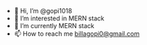 - 👋 Hi, I’m @gopi1018
- 👀 I’m interested in MERN stack
- 🌱 I’m currently MERN stack
- 📫 How to reach me billagopi0@gmail.com

<!---
gopi1018/gopi1018 is a ✨ special ✨ repository because its `README.md` (this file) appears on your GitHub profile.
You can click the Preview link to take a look at your changes.
--->
